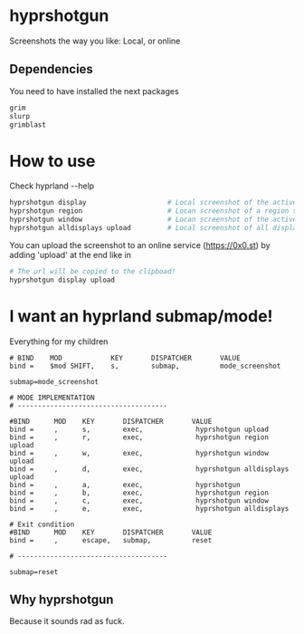 # hyprshotgun
Screenshots the way you like: Local, or online

## Dependencies
You need to have installed the next packages

``` sh
grim
slurp
grimblast
```

# How to use
Check hyprland --help
``` sh
hyprshotgun display                    # Local screenshot of the active display.
hyprshotgun region                     # Locan screenshot of a region selected by the user.
hyprshotgun window                     # Locan screenshot of the active window
hyprshotgun alldisplays upload         # Local screenshot of all displays currently enabled.
```
You can upload the screenshot to an online service (https://0x0.st) by adding 'upload' at the end like in

``` sh
# The url will be copied to the clipboad!
hyprshotgun display upload
```

# I want an hyprland submap/mode!

Everything for my children
```
# BIND    MOD            KEY       DISPATCHER       VALUE
bind =    $mod SHIFT,    s,        submap,          mode_screenshot
```

```
submap=mode_screenshot

# MODE IMPLEMENTATION
# -------------------------------------

#BIND      MOD    KEY       DISPATCHER       VALUE
bind =     ,      s,        exec,             hyprshotgun upload
bind =     ,      r,        exec,             hyprshotgun region upload
bind =     ,      w,        exec,             hyprshotgun window upload
bind =     ,      d,        exec,             hyprshotgun alldisplays upload
bind =     ,      a,        exec,             hyprshotgun
bind =     ,      b,        exec,             hyprshotgun region
bind =     ,      c,        exec,             hyprshotgun window 
bind =     ,      e,        exec,             hyprshotgun alldisplays

# Exit condition
#BIND      MOD    KEY       DISPATCHER       VALUE
bind =     ,      escape,   submap,          reset 

# -------------------------------------

submap=reset
```

## Why hyprshotgun
Because it sounds rad as fuck.
